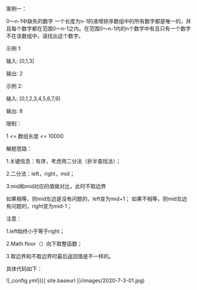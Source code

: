 案例一：
      
   0～n-1中缺失的数字
   一个长度为n-1的递增排序数组中的所有数字都是唯一的，并且每个数字都在范围0～n-1之内。在范围0～n-1内的n个数字中有且只有一个数字不在该数组中，请找出这个数字。

示例 1:
      
  输入: [0,1,3] 
  
  输出: 2

示例 2:
      
  输入: [0,1,2,3,4,5,6,7,9]
  
  输出: 8

限制：
      
  1 <= 数组长度 <= 10000

解题思路：
     
  1.关键信息：有序，考虑用二分法（折半查找法）；
   
  2.二分法：left，right，mid；
   
  3.mid和mid对应的值做对比，此时不取边界
     
   如果相等，则mid左边是没有问题的，left变为mid+1；
   如果不相等，则mid左边有问题的，right变为mid-1；

注意：
     
  1.left始终小于等于right；
  
  2.Math.floor（）向下取整函数；
  
  3.取边界和不取边界时最后返回值是不一样的。

具体代码如下：

![_config.yml]({{ site.baseurl }}/images/2020-7-3-01.jpg)

